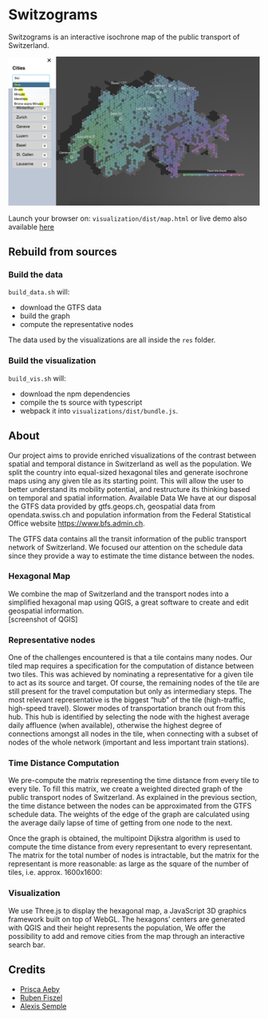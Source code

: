 # Switzograms

Switzograms is an interactive isochrone map of the public transport of Switzerland.

![Screenshot](screenshots/whole_application.png)

Launch your browser on: `visualization/dist/map.html` or live demo also available [here](http://switzograms.ch)

## Rebuild from sources

### Build the data

`build_data.sh` will: 

* download the GTFS data
* build the graph
* compute the representative nodes

The data used by the visualizations are all inside the `res` folder.

### Build the visualization

`build_vis.sh` will: 

* download the npm dependencies
* compile the ts source with typescript
* webpack it into `visualizations/dist/bundle.js`.


## About

Our project aims to provide enriched visualizations of the contrast between spatial and temporal distance in Switzerland as well as the population. 
We split the country into equal-sized hexagonal tiles and generate isochrone maps using any given tile as its starting point. This will allow the user to better understand its mobility potential, and restructure its thinking based on temporal and spatial information.
Available Data
We have at our disposal the GTFS data provided by gtfs.geops.ch, geospatial data from opendata.swiss.ch and population information from the Federal Statistical Office website https://www.bfs.admin.ch. 

The GTFS data contains all the transit information of the public transport network of Switzerland. We focused our attention on the schedule data since they provide a way to estimate the time distance between the nodes.

### Hexagonal Map


We combine the map of Switzerland and the transport nodes into a simplified hexagonal map using QGIS, a great software to create and edit geospatial information.  
[screenshot of QGIS]

### Representative nodes

One of the challenges encountered is that a tile contains many nodes. Our tiled map requires a specification for the computation of distance between two tiles. This was achieved by nominating a representative for a given tile to act as its source and target. Of course, the remaining nodes of the tile are still present for the travel computation but only as intermediary steps.
The most relevant representative is the biggest “hub” of the tile (high-traffic, high-speed travel). Slower modes of transportation branch out from this hub. This hub is identified by selecting the node with the highest average daily affluence (when available), otherwise the highest degree of connections amongst all nodes in the tile, when connecting with a subset of nodes of the whole network (important and less important train stations). 


### Time Distance Computation
We pre-compute the matrix representing the time distance from every tile to every tile.
To fill this matrix, we create a weighted directed graph of the public transport nodes of Switzerland.
As explained in the previous section, the time distance between the nodes can be approximated from the GTFS schedule data. The weights of the edge of the graph are calculated using the average daily lapse of time of getting from one node to the next.

Once the graph is obtained, the multipoint Dijkstra algorithm is used to compute the time distance from every representant to every representant. The matrix for the total number of nodes is intractable, but the matrix for the representant is more reasonable: as large as the square of the number of tiles, i.e. approx. 1600x1600:

### Visualization
We use Three.js to display the hexagonal map, a JavaScript 3D graphics framework built on top of WebGL.
The hexagons’ centers are generated with QGIS and their height represents the population, We offer the possibility to add and remove cities from the map through an interactive search bar. 


## Credits

* [Prisca Aeby](https://github.com/paeby)
* [Ruben Fiszel](https://github.com/rubenfiszel)
* [Alexis Semple](https://github.com/)
